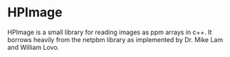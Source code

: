 # HPImage

HPImage is a small library for reading images as ppm arrays in c++. It borrows heavily from the netpbm library as implemented by Dr. Mike Lam and William Lovo.

